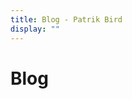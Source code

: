 ```yaml
---
title: Blog - Patrik Bird
display: ""
---
```


<div class="prose m-auto mb-8 select-none">
  <h1 class="mb-0">
    Blog
    <!-- <router-link to="/talks" class="opacity-20 hover:opacity-50 !border-none !font-400">Talks</router-link> -->
  </h1>
</div>

<!-- <ClientOnly>
  <Plum/>
</ClientOnly> -->

<ListPosts />
